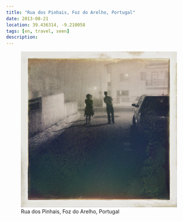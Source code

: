 ```yaml
---
title: "Rua dos Pinhais, Foz do Arelho, Portugal"
date: 2013-08-21
location: 39.436314, -9.210058
tags: [en, travel, seen]
description: 
---
```


<figure>
  <img src="/assets/img/2013-08-21-rua-dos-pinhais-foz-do-arelho-portugal.jpeg" alt="Rua dos Pinhais, Foz do Arelho, Portugal">
  <figcaption>Rua dos Pinhais, Foz do Arelho, Portugal</figcaption>
</figure>
